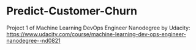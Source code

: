 # Predict-Customer-Churn
Project 1 of Machine Learning DevOps Engineer Nanodegree by Udacity: https://www.udacity.com/course/machine-learning-dev-ops-engineer-nanodegree--nd0821
